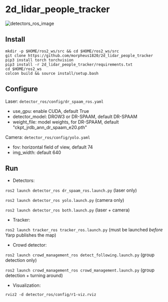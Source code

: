 # 2d_lidar_people_tracker
![detectors_ros_image](https://github.com/morpheus1820/2d_lidar_people_tracker/assets/1096775/79d191a8-ddf1-4240-8a58-34563a4129eb)

## Install
```
mkdir -p $HOME/ros2_ws/src && cd $HOME/ros2_ws/src
git clone https://github.com/morpheus1820/2d_lidar_people_tracker
pip3 install torch torchvision
pip3 install -r 2d_lidar_people_tracker/requirements.txt
cd $HOME/ros2_ws 
colcon build && source install/setup.bash
```

## Configure
Laser: `detector_ros/config/dr_spaam_ros.yaml`
  - use_gpu: enable CUDA, default True
  - detector_model: DROW3 or DR-SPAAM, default DR-SPAAM
  - weight_file: model weights, for DR-SPAAM, default "ckpt_jrdb_ann_dr_spaam_e20.pth"

Camera:  `detector_ros/config/yolo.yaml`
  - fov: horizontal field of view, default 74
  - img_width: default 640

## Run

- Detectors:

`ros2 launch detector_ros dr_spaam_ros.launch.py` (laser only)

`ros2 launch detector_ros yolo.launch.py` (camera only)

`ros2 launch detector_ros both.launch.py` (laser + camera)

- Tracker:

`ros2 launch tracker_ros tracker_ros.launch.py` (must be launched *before* Yarp publishes the map)

- Crowd detector:

`ros2 launch crowd_management_ros detect_following.launch.py` (group detection only)

`ros2 launch crowd_management_ros crowd_management.launch.py` (group detection + turning around)

- Visualization:

`rviz2 -d detector_ros/config/r1-viz.rviz`
